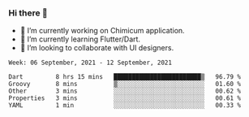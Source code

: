 ### Hi there 👋

<!--
**devcat37/devcat37** is a ✨ _special_ ✨ repository because its `README.md` (this file) appears on your GitHub profile.-->


- 🔭 I’m currently working on Chimicum application.
- 🌱 I’m currently learning Flutter/Dart.
- 👯 I’m looking to collaborate with UI designers.
<!-- - 🤔 I’m looking for help with ... -->

<!--START_SECTION:waka-->
```text
Week: 06 September, 2021 - 12 September, 2021

Dart         8 hrs 15 mins   ████████████████████████▒   96.79 % 
Groovy       8 mins          ▒░░░░░░░░░░░░░░░░░░░░░░░░   01.60 % 
Other        3 mins          ░░░░░░░░░░░░░░░░░░░░░░░░░   00.62 % 
Properties   3 mins          ░░░░░░░░░░░░░░░░░░░░░░░░░   00.61 % 
YAML         1 min           ░░░░░░░░░░░░░░░░░░░░░░░░░   00.33 % 
```
<!--END_SECTION:waka-->
